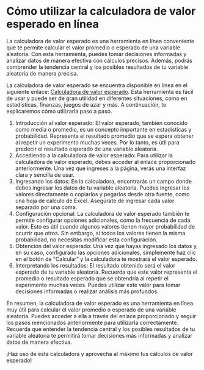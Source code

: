 Cómo utilizar la calculadora de valor esperado en línea
=======================================================

La calculadora de valor esperado es una herramienta en línea conveniente que te permite calcular el valor promedio o esperado de una variable aleatoria. Con esta herramienta, puedes tomar decisiones informadas y analizar datos de manera efectiva con cálculos precisos. Además, podrás comprender la tendencia central y los posibles resultados de tu variable aleatoria de manera precisa.

La calculadora de valor esperado se encuentra disponible en línea en el siguiente enlace: [Calculadora de valor esperado](https://www.onlinecalculatorsfree.com/es/math/expected-value-calculator.html). Esta herramienta es fácil de usar y puede ser de gran utilidad en diferentes situaciones, como en estadísticas, finanzas, juegos de azar y más. A continuación, te explicaremos cómo utilizarla paso a paso.

1. Introducción al valor esperado: El valor esperado, también conocido como media o promedio, es un concepto importante en estadísticas y probabilidad. Representa el resultado promedio que se espera obtener al repetir un experimento muchas veces. Por lo tanto, es útil para predecir el resultado esperado de una variable aleatoria.
2. Accediendo a la calculadora de valor esperado: Para utilizar la calculadora de valor esperado, debes acceder al enlace proporcionado anteriormente. Una vez que ingreses a la página, verás una interfaz clara y sencilla de usar.
3. Ingresando los datos: En la calculadora, encontrarás un campo donde debes ingresar los datos de tu variable aleatoria. Puedes ingresar los valores directamente o copiarlos y pegarlos desde otra fuente, como una hoja de cálculo de Excel. Asegúrate de ingresar cada valor separado por una coma.
4. Configuración opcional: La calculadora de valor esperado también te permite configurar opciones adicionales, como la frecuencia de cada valor. Esto es útil cuando algunos valores tienen mayor probabilidad de ocurrir que otros. Sin embargo, si todos los valores tienen la misma probabilidad, no necesitas modificar esta configuración.
5. Obtención del valor esperado: Una vez que hayas ingresado los datos y, en su caso, configurado las opciones adicionales, simplemente haz clic en el botón de "Calcular" y la calculadora te mostrará el valor esperado.
6. Interpretando los resultados: El resultado obtenido será el valor esperado de tu variable aleatoria. Recuerda que este valor representa el promedio o resultado esperado que se obtendría al repetir el experimento muchas veces. Puedes utilizar este valor para tomar decisiones informadas o realizar análisis más profundos.

En resumen, la calculadora de valor esperado es una herramienta en línea muy útil para calcular el valor promedio o esperado de una variable aleatoria. Puedes acceder a ella a través del enlace proporcionado y seguir los pasos mencionados anteriormente para utilizarla correctamente. Recuerda que entender la tendencia central y los posibles resultados de tu variable aleatoria te permitirá tomar decisiones más informadas y analizar datos de manera efectiva.

¡Haz uso de esta calculadora y aprovecha al máximo tus cálculos de valor esperado!